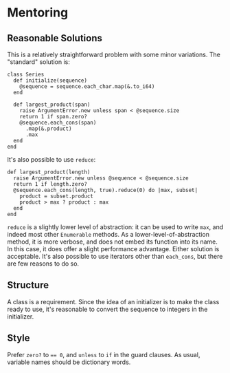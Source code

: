 # Mentoring

## Reasonable Solutions

This is a relatively straightforward problem with some minor variations. The "standard" solution is:
```crystal
class Series
  def initialize(sequence)
    @sequence = sequence.each_char.map(&.to_i64)
  end

  def largest_product(span)
    raise ArgumentError.new unless span < @sequence.size
    return 1 if span.zero?
    @sequence.each_cons(span)
      .map(&.product)
      .max
  end
end
```
It's also possible to use `reduce`:
```crystal
def largest_product(length)
  raise ArgumentError.new unless @sequence < @sequence.size
  return 1 if length.zero?
  @sequence.each_cons(length, true).reduce(0) do |max, subset|
    product = subset.product
    product > max ? product : max
  end
end
```
`reduce` is a slightly lower level of abstraction: it can be used to write `max`, and indeed most other `Enumerable` methods. As a lower-level-of-abstraction method, it is more verbose, and does not embed its function into its name. In this case, it does offer a slight performance advantage. Either solution is acceptable. It's also possible to use iterators other than `each_cons`, but there are few reasons to do so.

## Structure

A class is a requirement. Since the idea of an initializer is to make the class ready to use, it's reasonable to convert the sequence to integers in the initializer.

## Style

Prefer `zero?` to `== 0`, and `unless` to `if` in the guard clauses. As usual, variable names should be dictionary words.
